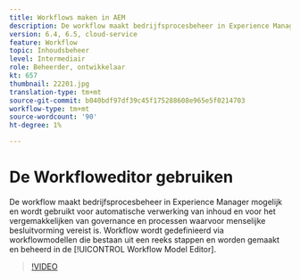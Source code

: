 ```yaml
---
title: Workflows maken in AEM
description: De workflow maakt bedrijfsprocesbeheer in Experience Manager mogelijk en wordt gebruikt voor automatische verwerking van inhoud en voor het vergemakkelijken van governance en processen waarvoor menselijke besluitvorming vereist is.
version: 6.4, 6.5, cloud-service
feature: Workflow
topic: Inhoudsbeheer
level: Intermediair
role: Beheerder, ontwikkelaar
kt: 657
thumbnail: 22201.jpg
translation-type: tm+mt
source-git-commit: b040bdf97df39c45f175288608e965e5f0214703
workflow-type: tm+mt
source-wordcount: '90'
ht-degree: 1%

---
```



# De Workfloweditor gebruiken

De workflow maakt bedrijfsprocesbeheer in Experience Manager mogelijk en wordt gebruikt voor automatische verwerking van inhoud en voor het vergemakkelijken van governance en processen waarvoor menselijke besluitvorming vereist is. Workflow wordt gedefinieerd via workflowmodellen die bestaan uit een reeks stappen en worden gemaakt en beheerd in de [!UICONTROL Workflow Model Editor].

>[!VIDEO](https://video.tv.adobe.com/v/22201/?quality=12&learn=on)

